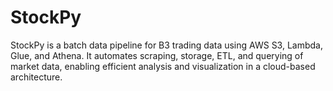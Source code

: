 # StockPy
StockPy is a batch data pipeline for B3 trading data using AWS S3, Lambda, Glue, and Athena. It automates scraping, storage, ETL, and querying of market data, enabling efficient analysis and visualization in a cloud-based architecture.
